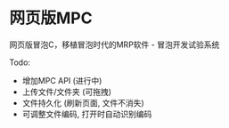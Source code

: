 # 网页版MPC
网页版冒泡C，移植冒泡时代的MRP软件 - 冒泡开发试验系统


Todo:
- 增加MPC API (进行中)
- 上传文件/文件夹 (可拖拽)
- 文件持久化 (刷新页面, 文件不消失)
- 可调整文件编码, 打开时自动识别编码
